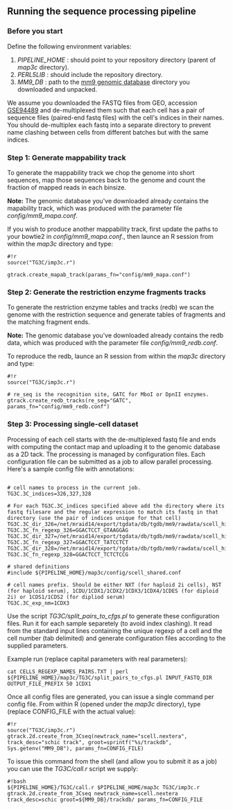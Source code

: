 ## Running the sequence processing pipeline ##

### Before you start ###
Define the following environment variables:

1. _PIPELINE_HOME_ : should point to your repository directory (parent of _map3c_ directory).
2. _PERL5LIB_      : should include the repository directory.
3. _MM9_DB_ : path to the [mm9 genomic database](http://www.wisdom.weizmann.ac.il/~lubling/schic2/schic2_mm9_db.tar.gz) directory you downloaded and unpacked.

We assume you downloaded the FASTQ files from GEO, accession [GSE94489](http://www.ncbi.nlm.nih.gov/geo/query/acc.cgi?acc=GSE94489) and de-multiplexed them such that each cell has a pair of sequence files (paired-end fastq files) with the cell's indices in their names. You should de-multiplex each fastq into a separate directory to prevent name clashing between cells from different batches but with the same indices.

### Step 1: Generate mappability track ###
To generate the mappability track we chop the genome into short sequences, map those sequences back to the genome and count the fraction of mapped reads in each binsize.

**Note:** The genomic database you've downloaded already contains the mapability track, which was produced with the parameter file _config/mm9_mapa.conf_.

If you wish to produce another mappability track, first update the paths to your bowtie2 in _config/mm9_mapa.conf_., then launce an R session from within the _map3c_ directory and type:

```
#!r
source("TG3C/imp3c.r")

gtrack.create_mapab_track(params_fn="config/mm9_mapa.conf")
```

### Step 2: Generate the restriction enzyme fragments tracks ###
To generate the restriction enzyme tables and tracks (redb) we scan the genome with the restriction sequence and generate tables of fragments and the matching fragment ends.

**Note:** The genomic database you've downloaded already contains the redb data, which was produced with the parameter file _config/mm9_redb.conf_.

To reproduce the redb, launce an R session from within the _map3c_ directory and type:

```
#!r
source("TG3C/imp3c.r")

# re_seq is the recognition site, GATC for MboI or DpnII enzymes.
gtrack.create_redb_tracks(re_seq="GATC", params_fn="config/mm9_redb.conf")
```

### Step 3: Processing single-cell dataset
Processing of each cell starts with the de-multiplexed fastq file and ends with computing the contact map and uploading it to the genomic database as a 2D tack. The processing is managed by configuration files. Each configuration file can be submitted as a job to allow parallel processing.
Here's a sample config file with annotations:

```

# cell names to process in the current job. 
TG3C.3C_indices=326,327,328

# For each TG3C.3C_indices specified above add the directory where its fastq filesare and the regular expression to match its fastq in that directory (use the pair of indices unique for that cell)
TG3C.3C_dir_326=/net/mraid14/export/tgdata/db/tgdb/mm9/rawdata/scell_hic/cells_hyb_apr_2016/Sample_3222/
TG3C.3C_fn_regexp_326=GGACTCCT_GTAAGGAG
TG3C.3C_dir_327=/net/mraid14/export/tgdata/db/tgdb/mm9/rawdata/scell_hic/cells_hyb_apr_2016/Sample_3222/
TG3C.3C_fn_regexp_327=GGACTCCT_TATCCTCT
TG3C.3C_dir_328=/net/mraid14/export/tgdata/db/tgdb/mm9/rawdata/scell_hic/cells_hyb_apr_2016/Sample_3222/
TG3C.3C_fn_regexp_328=GGACTCCT_TCTCTCCG

# shared definitions
#include ${PIPELINE_HOME}/map3c/config/scell_shared.conf

# cell names prefix. Should be either NXT (for haploid 2i cells), NST (for haploid serum), 1CDU/1CDX1/1CDX2/1CDX3/1CDX4/1CDES (for diploid 2i) or 1CDS1/1CDS2 (for dipliod serum)
TG3C.3C_exp_nm=1CDX3

```

Use the script _TG3C/split_pairs_to_cfgs.pl_ to generate these configuration files. Run it for each sample separetely (to avoid index clashing). It read from the standard input lines containing the unique regexp of a cell and the cell number (tab delimited) and generate configuration files according to the supplied parameters. 

Example run (replace capital parameters with real parameters):

```
cat CELLS_REGEXP_NAMES_PAIRS.TXT | perl ${PIPELINE_HOME}/map3c/TG3C/split_pairs_to_cfgs.pl INPUT_FASTQ_DIR OUTPUT_FILE_PREFIX 50 1CDX1
```

Once all config files are generated, you can issue a single command per config file. From within R (opened under the _map3c_ directory), type (replace CONFIG_FILE with the actual value):

```
#!r
source("TG3C/imp3c.r")
gtrack.2d.create_from_3Cseq(newtrack_name="scell.nextera", track_desc="schic track", groot=sprintf("%s/trackdb", Sys.getenv("MM9_DB"), params_fn=CONFIG_FILE)

```

To issue this command from the shell (and allow you to submit it as a job) you can use the _TG3C/call.r_ script we supply:
```
#!bash
${PIPELINE_HOME}/TG3C/call.r $PIPELINE_HOME/map3c TG3C/imp3c.r gtrack.2d.create_from_3Cseq newtrack_name=scell.nextera track_desc=schic groot=${MM9_DB}/trackdb/ params_fn=CONFIG_FILE


```









